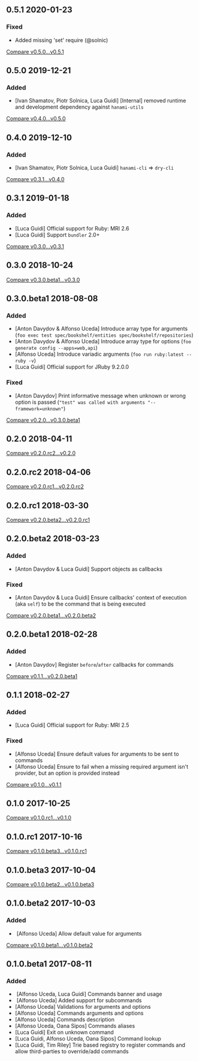 ## 0.5.1 2020-01-23


### Fixed

- Added missing 'set' require (@solnic)


[Compare v0.5.0...v0.5.1](https://github.com/dry-rb/dry-cli/compare/v0.5.0...v0.5.1)

## 0.5.0 2019-12-21


### Added

- [Ivan Shamatov, Piotr Solnica, Luca Guidi] [Internal] removed runtime and development dependency against `hanami-utils`


[Compare v0.4.0...v0.5.0](https://github.com/dry-rb/dry-cli/compare/v0.4.0...v0.5.0)

## 0.4.0 2019-12-10


### Added

- [Ivan Shamatov, Piotr Solnica, Luca Guidi] `hanami-cli` => `dry-cli`


[Compare v0.3.1...v0.4.0](https://github.com/dry-rb/dry-cli/compare/v0.3.1...v0.4.0)

## 0.3.1 2019-01-18


### Added

- [Luca Guidi] Official support for Ruby: MRI 2.6
- [Luca Guidi] Support `bundler` 2.0+


[Compare v0.3.0...v0.3.1](https://github.com/dry-rb/dry-cli/compare/v0.3.0...v0.3.1)

## 0.3.0 2018-10-24



[Compare v0.3.0.beta1...v0.3.0](https://github.com/dry-rb/dry-cli/compare/v0.3.0.beta1...v0.3.0)

## 0.3.0.beta1 2018-08-08


### Added

- [Anton Davydov & Alfonso Uceda] Introduce array type for arguments (`foo exec test spec/bookshelf/entities spec/bookshelf/repositories`)
- [Anton Davydov & Alfonso Uceda] Introduce array type for options (`foo generate config --apps=web,api`)
- [Alfonso Uceda] Introduce variadic arguments (`foo run ruby:latest -- ruby -v`)
- [Luca Guidi] Official support for JRuby 9.2.0.0

### Fixed

- [Anton Davydov] Print informative message when unknown or wrong option is passed (`"test" was called with arguments "--framework=unknown"`)


[Compare v0.2.0...v0.3.0.beta1](https://github.com/dry-rb/dry-cli/compare/v0.2.0...v0.3.0.beta1)

## 0.2.0 2018-04-11



[Compare v0.2.0.rc2...v0.2.0](https://github.com/dry-rb/dry-cli/compare/v0.2.0.rc2...v0.2.0)

## 0.2.0.rc2 2018-04-06



[Compare v0.2.0.rc1...v0.2.0.rc2](https://github.com/dry-rb/dry-cli/compare/v0.2.0.rc1...v0.2.0.rc2)

## 0.2.0.rc1 2018-03-30



[Compare v0.2.0.beta2...v0.2.0.rc1](https://github.com/dry-rb/dry-cli/compare/v0.2.0.beta2...v0.2.0.rc1)

## 0.2.0.beta2 2018-03-23


### Added

- [Anton Davydov & Luca Guidi] Support objects as callbacks

### Fixed

- [Anton Davydov & Luca Guidi] Ensure callbacks' context of execution (aka `self`) to be the command that is being executed


[Compare v0.2.0.beta1...v0.2.0.beta2](https://github.com/dry-rb/dry-cli/compare/v0.2.0.beta1...v0.2.0.beta2)

## 0.2.0.beta1 2018-02-28


### Added

- [Anton Davydov] Register `before`/`after` callbacks for commands


[Compare v0.1.1...v0.2.0.beta1](https://github.com/dry-rb/dry-cli/compare/v0.1.1...v0.2.0.beta1)

## 0.1.1 2018-02-27


### Added

- [Luca Guidi] Official support for Ruby: MRI 2.5

### Fixed

- [Alfonso Uceda] Ensure default values for arguments to be sent to commands
- [Alfonso Uceda] Ensure to fail when a missing required argument isn't provider, but an option is provided instead


[Compare v0.1.0...v0.1.1](https://github.com/dry-rb/dry-cli/compare/v0.1.0...v0.1.1)

## 0.1.0 2017-10-25



[Compare v0.1.0.rc1...v0.1.0](https://github.com/dry-rb/dry-cli/compare/v0.1.0.rc1...v0.1.0)

## 0.1.0.rc1 2017-10-16



[Compare v0.1.0.beta3...v0.1.0.rc1](https://github.com/dry-rb/dry-cli/compare/v0.1.0.beta3...v0.1.0.rc1)

## 0.1.0.beta3 2017-10-04



[Compare v0.1.0.beta2...v0.1.0.beta3](https://github.com/dry-rb/dry-cli/compare/v0.1.0.beta2...v0.1.0.beta3)

## 0.1.0.beta2 2017-10-03


### Added

-  [Alfonso Uceda] Allow default value for arguments


[Compare v0.1.0.beta1...v0.1.0.beta2](https://github.com/dry-rb/dry-cli/compare/v0.1.0.beta1...v0.1.0.beta2)

## 0.1.0.beta1 2017-08-11


### Added

-  [Alfonso Uceda, Luca Guidi] Commands banner and usage
-  [Alfonso Uceda] Added support for subcommands
- [Alfonso Uceda] Validations for arguments and options
- [Alfonso Uceda] Commands arguments and options
- [Alfonso Uceda] Commands description
- [Alfonso Uceda, Oana Sipos] Commands aliases
- [Luca Guidi] Exit on unknown command
- [Luca Guidi, Alfonso Uceda, Oana Sipos] Command lookup
- [Luca Guidi, Tim Riley] Trie based registry to register commands and allow third-parties to override/add commands
